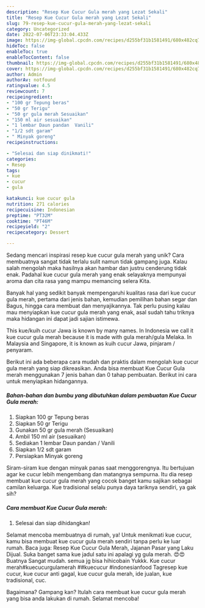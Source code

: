 ```yaml
---
description: "Resep Kue Cucur Gula merah yang Lezat Sekali"
title: "Resep Kue Cucur Gula merah yang Lezat Sekali"
slug: 79-resep-kue-cucur-gula-merah-yang-lezat-sekali
category: Uncategorized
date: 2022-07-06T23:33:04.433Z
image: https://img-global.cpcdn.com/recipes/d255bf31b1581491/680x482cq70/kue-cucur-gula-merah-foto-resep-utama.jpg
hideToc: false
enableToc: true
enableTocContent: false
thumbnail: https://img-global.cpcdn.com/recipes/d255bf31b1581491/680x482cq70/kue-cucur-gula-merah-foto-resep-utama.jpg
cover: https://img-global.cpcdn.com/recipes/d255bf31b1581491/680x482cq70/kue-cucur-gula-merah-foto-resep-utama.jpg
author: Admin
authorAv: notfound
ratingvalue: 4.5
reviewcount: 7
recipeingredient:
- "100 gr Tepung beras"
- "50 gr Terigu"
- "50 gr gula merah Sesuaikan"
- "150 ml air sesuaikan"
- "1 lembar Daun pandan  Vanili"
- "1/2 sdt garam"
- " Minyak goreng"
recipeinstructions:

- "Selesai dan siap dinikmati!"
categories:
- Resep
tags:
- kue
- cucur
- gula

katakunci: kue cucur gula 
nutrition: 271 calories
recipecuisine: Indonesian
preptime: "PT32M"
cooktime: "PT46M"
recipeyield: "2"
recipecategory: Dessert

---
```





Sedang mencari inspirasi resep kue cucur gula merah yang unik? Cara membuatnya sangat tidak terlalu sulit namun tidak gampang juga. Kalau salah mengolah maka hasilnya akan hambar dan justru cenderung tidak enak. Padahal kue cucur gula merah yang enak selayaknya mempunyai aroma dan cita rasa yang mampu memancing selera Kita.





Banyak hal yang sedikit banyak mempengaruhi kualitas rasa dari kue cucur gula merah, pertama dari jenis bahan, kemudian pemilihan bahan segar dan Bagus, hingga cara membuat dan menyajikannya. Tak perlu pusing kalau mau menyiapkan kue cucur gula merah yang enak,      asal sudah tahu triknya maka hidangan ini dapat jadi sajian istimewa.














This kue/kuih cucur Jawa is known by many names. In Indonesia we call it kue cucur gula merah because it is made with gula merah/gula Melaka. In Malaysia and Singapore, it is known as kuih cucur Jawa, pinjaram / penyaram.






Berikut ini ada beberapa cara mudah dan praktis dalam mengolah kue cucur gula merah yang siap dikreasikan. Anda bisa membuat Kue Cucur Gula merah menggunakan 7 jenis bahan dan 0 tahap pembuatan. Berikut ini cara untuk menyiapkan hidangannya.

<!--inarticleads1-->

##### Bahan-bahan dan bumbu yang dibutuhkan dalam pembuatan Kue Cucur Gula merah:

1. Siapkan 100 gr Tepung beras
1. Siapkan 50 gr Terigu
1. Gunakan 50 gr gula merah (Sesuaikan)
1. Ambil 150 ml air (sesuaikan)
1. Sediakan 1 lembar Daun pandan / Vanili
1. Siapkan 1/2 sdt garam
1. Persiapkan  Minyak goreng


Siram-siram kue dengan minyak panas saat menggorengnya. Itu bertujuan agar ke cucur lebih mengembang dan matangnya sempurna. Itu dia resep membuat kue cucur gula merah yang cocok banget kamu sajikan sebagai camilan keluarga. Kue tradisional selalu punya daya tariknya sendiri, ya gak sih? 

<!--inarticleads2-->

##### Cara membuat Kue Cucur Gula merah:


1. Selesai dan siap dihidangkan!

Selamat mencoba membuatnya di rumah, ya! Untuk menikmati kue cucur, kamu bisa membuat kue cucur gula merah sendiri tanpa perlu ke luar rumah. Baca juga: Resep Kue Cucur Gula Merah, Jajanan Pasar yang Laku Dijual. Suka banget sama kue jadul satu ini apalagi yg gula merah. 😍😍Buatnya Sangat mudah. semua jg bisa hihicobain Yukkk. Kue cucur merah#kuecucurgulamerah ##kuecucur #indonesianfood Tagresep kue cucur, kue cucur anti gagal, kue cucur gula merah, ide jualan, kue tradisional, cuc. 

Bagaimana? Gampang kan? Itulah cara membuat kue cucur gula merah yang bisa anda lakukan di rumah. Selamat mencoba!
